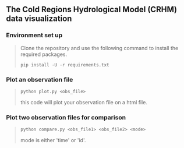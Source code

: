 ## The Cold Regions Hydrological Model (CRHM) data visualization

### Environment set up
> Clone the repository and use the following command to install the required packages.
>
> `pip install -U -r requirements.txt`

### Plot an observation file
> `python plot.py <obs_file>`
>
> this code will plot your observation file on a html file.

### Plot two observation files for comparison
> `python compare.py <obs_file1> <obs_file2> <mode>`
> 
> mode is either 'time' or 'id'.